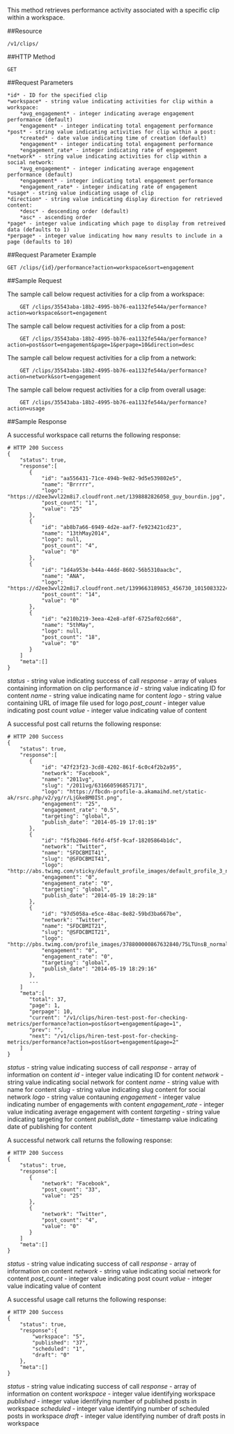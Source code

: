 This method retrieves performance activity associated with a specific clip within a workspace.

##Resource

	/v1/clips/

##HTTP Method

	GET

##Request Parameters

	*id* - ID for the specified clip
	*workspace* - string value indicating activities for clip within a workspace:
		*avg_engagement* - integer indicating average engagement performance (default)
		*engagement* - integer indicating total engagement performance
	*post* - string value indicating activities for clip within a post:
		*created* - date value indicating time of creation (default)
		*engagement* - integer indicating total engagement performance
		*engagement_rate* - integer indicating rate of engagement
	*network* - string value indicating activities for clip within a social network:
		*avg_engagement* - integer indicating average engagement performance (default)
		*engagement* - integer indicating total engagement performance
		*engagement_rate* - integer indicating rate of engagement
	*usage* - string value indicating usage of clip
	*direction* - string value indicating display direction for retrieved content:
		*desc* - descending order (default)
		*asc* - ascending order
	*page* - integer value indicating which page to display from retreived data (defaults to 1)
	*perpage* - integer value indicating how many results to include in a page (defaults to 10)

##Request Parameter Example

	GET /clips/{id}/performance?action=workspace&sort=engagement

##Sample Request

The sample call below request activities for a clip from a workspace:
```
	GET /clips/35543aba-18b2-4995-bb76-ea1132fe544a/performance?action=workspace&sort=engagement
```

The sample call below request activities for a clip from a post:
```
	GET /clips/35543aba-18b2-4995-bb76-ea1132fe544a/performance?action=post&sort=engagement&page=1&perpage=10&direction=desc
```

The sample call below request activities for a clip from a network:
```
	GET /clips/35543aba-18b2-4995-bb76-ea1132fe544a/performance?action=network&sort=engagement
```

The sample call below request activities for a clip from overall usage:
```
	GET /clips/35543aba-18b2-4995-bb76-ea1132fe544a/performance?action=usage
```

##Sample Response

A successful workspace call returns the following response:
```
# HTTP 200 Success
{
    "status": true,
    "response":[
       {
           "id": "aa556431-71ce-494b-9e82-9d5e539802e5",
           "name": "Brrrrr",
           "logo": "https://d2ee3wvl22m8i7.cloudfront.net/1398882826058_guy_bourdin.jpg",
           "post_count": "1",
           "value": "25"
       },
       {
           "id": "ab8b7a66-6949-4d2e-aaf7-fe923421cd23",
           "name": "13thMay2014",
           "logo": null,
           "post_count": "4",
           "value": "0"
       },
       {
           "id": "1d4a953e-b44a-44dd-8602-56b5310aacbc",
           "name": "ANA",
           "logo": "https://d2ee3wvl22m8i7.cloudfront.net/1399663189853_456730_10150833224116583_591494996_o.jpg",
           "post_count": "14",
           "value": "0"
       },
       {
           "id": "e210b219-3eea-42e8-af8f-6725af02c668",
           "name": "5thMay",
           "logo": null,
           "post_count": "18",
           "value": "0"
       }
    ]
    "meta":[]
}
```

  *status* - string value indicating success of call
  *response* - array of values containing information on clip performance
    *id* - string value indicating ID for content
    *name* - string value indicating name for content
    *logo* - string value containing URL of image file used for logo
    *post_count* - integer value indicating post count
    *value* - integer value indicating value of content


A successful post call returns the following response:
```
# HTTP 200 Success
{
    "status": true,
    "response":[
       {
           "id": "47f23f23-3cd8-4202-861f-6c0c4f2b2a95",
           "network": "Facebook",
           "name": "2011vg",
           "slug": "/2011vg/631660596857171",
           "logo": "https://fbcdn-profile-a.akamaihd.net/static-ak/rsrc.php/v2/yg/r/LjGkeBM0ISt.png",
           "engagement": "25",
           "engagement_rate": "0.5",
           "targeting": "global",
           "publish_date": "2014-05-19 17:01:19"
       },
       {
           "id": "f5fb2046-f6fd-4f5f-9caf-18205864b1dc",
           "network": "Twitter",
           "name": "SFDCBMIT41",
           "slug": "@SFDCBMIT41",
           "logo": "http://abs.twimg.com/sticky/default_profile_images/default_profile_3_normal.png",
           "engagement": "0",
           "engagement_rate": "0",
           "targeting": "global",
           "publish_date": "2014-05-19 18:29:18"
       },
       {
           "id": "97d5058a-e5ce-48ac-8e82-59bd3ba667be",
           "network": "Twitter",
           "name": "SFDCBMIT21",
           "slug": "@SFDCBMIT21",
           "logo": "http://pbs.twimg.com/profile_images/378800000867632840/75LTUnsB_normal.png",
           "engagement": "0",
           "engagement_rate": "0",
           "targeting": "global",
           "publish_date": "2014-05-19 18:29:16"
       },
       ...
    ]
    "meta":[
       "total": 37,
       "page": 1,
       "perpage": 10,
       "current": "/v1/clips/hiren-test-post-for-checking-metrics/performance?action=post&sort=engagement&page=1",
       "prev": "",
       "next": "/v1/clips/hiren-test-post-for-checking-metrics/performance?action=post&sort=engagement&page=2"
    ]
}
```
  *status* - string value indicating success of call
  *response* - array of information on content
   *id* - integer value indicating ID for content
    *network* - string value indicating social network for content
    *name* - string value with name for content
    *slug* - string value indicating slug content for social network
    *logo* - string value contauning 
    *engagement* - integer value indicating number of engagements with content
    *engagement_rate* - integer value indicating average engagement with content
    *targeting* - string value indicating targeting for content
    *publish_date* - timestamp value indicating date of publishing for content


A successful network call returns the following response:
```
# HTTP 200 Success
{
    "status": true,
    "response":[
       {
           "network": "Facebook",
           "post_count": "33",
           "value": "25"
       },
       {
           "network": "Twitter",
           "post_count": "4",
           "value": "0"
       }
    ]
    "meta":[]
}
```

  *status* - string value indicating success of call
  *response* - array of information on content
    *network* - string value indicating social network for content
      *post_count* - integer value indicating post count
    *value* - integer value indicating value of content

A successful usage call returns the following response:
```
# HTTP 200 Success
{
    "status": true,
    "response":{
        "workspace": "5",
        "published": "37",
        "scheduled": "1",
        "draft": "0"
    },
    "meta":[]
}
```

  *status* - string value indicating success of call
  *response* - array of information on content
    *workspace* - integer value identifying workspace
    *published* - integer value identifying number of published posts in workspace
    *scheduled* - integer value identifying number of scheduled posts in workspace
    *draft* - integer value identifying number of draft posts in workspace